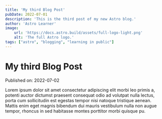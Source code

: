 ```yaml
---
title: 'My third Blog Post'
pubDate: 2022-07-01
description: 'This is the third post of my new Astro blog.'
author: 'Astro Learner'
image:
    url: 'https://docs.astro.build/assets/full-logo-light.png' 
    alt: 'The full Astro logo.'
tags: ["astro", "blogging", "learning in public"]
---
```

# My third Blog Post

Published on: 2022-07-02

Lorem ipsum dolor sit amet consectetur adipiscing elit morbi leo primis a, potenti auctor dictumst praesent consequat odio ad volutpat nulla lectus, porta cum sollicitudin est egestas tempor nisi natoque tristique aenean. Mattis enim eget magnis bibendum dui mauris vestibulum nulla non augue tempor, rhoncus in sed habitasse montes porttitor morbi quisque pu.

